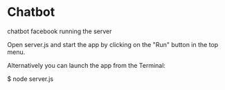 # Chatbot
chatbot facebook
running the server

Open server.js and start the app by clicking on the "Run" button in the top menu.

Alternatively you can launch the app from the Terminal:

$ node server.js
